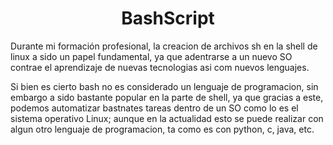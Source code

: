 <h1 align="center">BashScript</h1>
<p>Durante mi formación profesional, la creacion de archivos sh en la shell de linux a sido un papel fundamental, ya que adentrarse a un nuevo SO contrae el aprendizaje de nuevas tecnologias asi com nuevos lenguajes.</p>
<p>Si bien es cierto bash no es considerado un lenguaje de programacion, sin embargo a sido bastante popular en la parte de shell, ya que gracias a este, podemos automatizar bastnates tareas dentro de un SO como lo es el sistema operativo Linux; aunque en la actualidad esto se puede realizar con algun otro lenguaje de programacion, ta como es con python, c, java, etc.</p>
